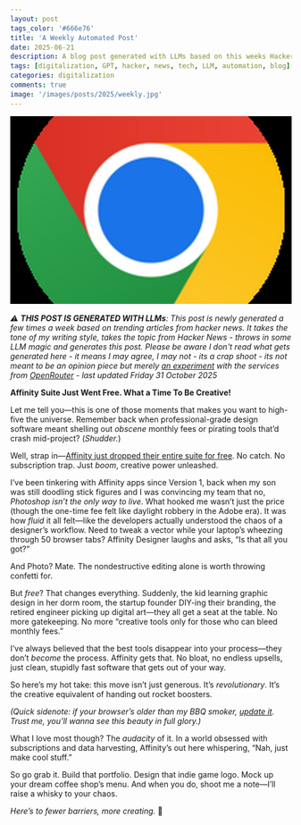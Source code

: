 ```yaml
---
layout: post
tags_color: '#666e76'
title: 'A Weekly Automated Post'
date: 2025-06-21
description: A blog post generated with LLMs based on this weeks Hacker News
tags: [digitalization, GPT, hacker, news, tech, LLM, automation, blog]
categories: digitalization
comments: true
image: '/images/posts/2025/weekly.jpg'
---
```

![](/images/posts/2025/weekly.jpg)

_⚠️ **THIS POST IS GENERATED WITH LLMs**: This post is newly generated a few times a week based on trending articles from hacker news. It takes the tone of my writing style, takes the topic from Hacker News - throws in some LLM magic and generates this post. Please be aware I don't read what gets generated here - it means I may agree, I may not - its a crap shoot - its not meant to be an opinion piece but merely [an experiment](https://github.com/clintjb/Weekly-Post) with the services from [OpenRouter](https://openrouter.ai) - last updated Friday 31 October 2025_



**Affinity Suite Just Went Free. What a Time To Be Creative!**  

Let me tell you—this is one of those moments that makes you want to high-five the universe. Remember back when professional-grade design software meant shelling out *obscene* monthly fees or pirating tools that’d crash mid-project? (*Shudder.*)  

Well, strap in—[Affinity just dropped their entire suite for free](https://www.affinity.studio/get-affinity). No catch. No subscription trap. Just *boom*, creative power unleashed.  

I’ve been tinkering with Affinity apps since Version 1, back when my son was still doodling stick figures and I was convincing my team that no, *Photoshop isn’t the only way to live*. What hooked me wasn’t just the price (though the one-time fee felt like daylight robbery in the Adobe era). It was how *fluid* it all felt—like the developers actually understood the chaos of a designer’s workflow. Need to tweak a vector while your laptop’s wheezing through 50 browser tabs? Affinity Designer laughs and asks, “Is that all you got?”  

And Photo? Mate. The nondestructive editing alone is worth throwing confetti for.  

But *free*? That changes everything. Suddenly, the kid learning graphic design in her dorm room, the startup founder DIY-ing their branding, the retired engineer picking up digital art—they all get a seat at the table. No more gatekeeping. No more “creative tools only for those who can bleed monthly fees.”  

I’ve always believed that the best tools disappear into your process—they don’t *become* the process. Affinity gets that. No bloat, no endless upsells, just clean, stupidly fast software that gets out of your way.  

So here’s my hot take: this move isn’t just generous. It’s *revolutionary*. It’s the creative equivalent of handing out rocket boosters.  

*(Quick sidenote: if your browser’s older than my BBQ smoker, [update it](https://www.affinity.studio/get-affinity). Trust me, you’ll wanna see this beauty in full glory.)*  

What I love most though? The *audacity* of it. In a world obsessed with subscriptions and data harvesting, Affinity’s out here whispering, “Nah, just make cool stuff.”  

So go grab it. Build that portfolio. Design that indie game logo. Mock up your dream coffee shop’s menu. And when you do, shoot me a note—I’ll raise a whisky to your chaos.  

*Here’s to fewer barriers, more creating.* 🥃